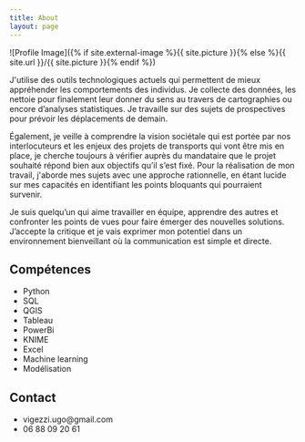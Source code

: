 ```yaml
---
title: About
layout: page
---
```

![Profile Image]({% if site.external-image %}{{ site.picture }}{% else %}{{ site.url }}/{{ site.picture }}{% endif %})

J'utilise des outils technologiques actuels qui permettent de mieux appréhender les comportements des individus. 
Je collecte des données, les nettoie pour finalement leur donner du sens au travers de cartographies ou encore d’analyses statistiques. Je travaille sur des sujets de prospectives pour prévoir les déplacements de demain.

Également, je veille à comprendre la vision sociétale qui est portée par nos interlocuteurs et les enjeux des projets de transports qui vont être mis en place, je cherche toujours à vérifier auprès du mandataire que le projet souhaité répond bien aux objectifs qu’il s’est fixé.
Pour la réalisation de mon travail, j'aborde mes sujets avec une approche rationnelle, en étant lucide sur mes capacités en identifiant les points bloquants qui pourraient survenir.

Je suis quelqu’un qui aime travailler en équipe, apprendre des autres et confronter les points de vues pour faire émerger des nouvelles solutions.
J’accepte la critique et je vais exprimer mon potentiel dans un environnement bienveillant où la communication est simple et directe. 

<h2>Compétences</h2>

<ul class="skill-list">
	<li>Python</li>
	<li>SQL</li>
	<li>QGIS</li>
	<li>Tableau</li>
	<li>PowerBi</li>
	<li>KNIME</li>
	<li>Excel</li>
	<li>Machine learning</li>
	<li>Modélisation</li>
</ul>

<h2>Contact</h2>

<ul>
	<li>vigezzi.ugo@gmail.com</li>
	<li>06 88 09 20 61</li>
</ul>
